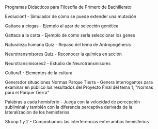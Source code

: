 Programas Didácticos para Filosofía de Primero de Bachillerato

Evolucion1 - Simulador de cómo se puede extender una mutación

Gattaca a ciegas - Ejemplo al azar de selección genética

Gattaca a la carta - Ejemplo de cómo sería seleccionar los genes

Naturaleza humana Quiz - Repaso del tema de Antropogénesis

Neurotransmisores Quiz - Reconocer la química en acción

Neurotransmisores2 - Estudio de Neurotransmisores

Cultura1 - Elementos de la cultura 

Generador situaciones Normas Parque Tierra - Genera interrogantes para examinar en público los resultados del Proyecto Final del tema 1, "Normas para el Parque Tierra"

Palabras a cada hemisferio - Juega con la velocidad de percepción subliminal y también con la diferencia perceptiva derivada de la lateralizacion de los hemisferios

Stroop 1 y 2 - Comprobamos las interferencias entre ambos hemisferios
